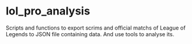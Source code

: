 # lol_pro_analysis
Scripts and functions to export scrims and official matchs of League of Legends to JSON file containing data. And use tools to analyse its.
